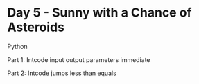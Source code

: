 # Day 5 - Sunny with a Chance of Asteroids

Python

Part 1: Intcode input output parameters immediate

Part 2: Intcode jumps less than equals
